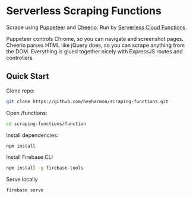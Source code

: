 # Serverless Scraping Functions
Scrape using [Puppeteer](https://github.com/puppeteer/puppeteer) and [Cheerio](https://github.com/cheeriojs/cheerio). Run by [Serverless Cloud Functions](https://firebase.google.com/docs/functions).

Puppeteer controls Chrome, so you can navigate and screenshot pages. Cheerio parses HTML like jQuery does, so you can scrape anything from the DOM. Everything is glued together nicely with ExpressJS routes and controllers.

## Quick Start

Clone repo:
```bash
git clone https://github.com/heyharmon/scraping-functions.git
```

Open /functions:
```bash
cd scraping-functions/function
```

Install dependencies:
```bash
npm install
```

Install Firebase CLI
```bash
npm install -g firebase-tools
```

Serve locally
```bash
firebase serve
```
